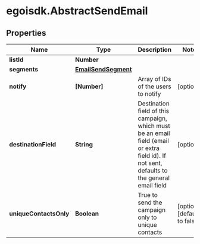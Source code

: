 # egoisdk.AbstractSendEmail

## Properties

Name | Type | Description | Notes
------------ | ------------- | ------------- | -------------
**listId** | **Number** |  | 
**segments** | [**EmailSendSegment**](EmailSendSegment.md) |  | 
**notify** | **[Number]** | Array of IDs of the users to notify | [optional] 
**destinationField** | **String** | Destination field of this campaign, which must be an email field (email or extra field id).                         If not sent, defaults to the general email field | [optional] 
**uniqueContactsOnly** | **Boolean** | True to send the campaign only to unique contacts | [optional] [default to false]


